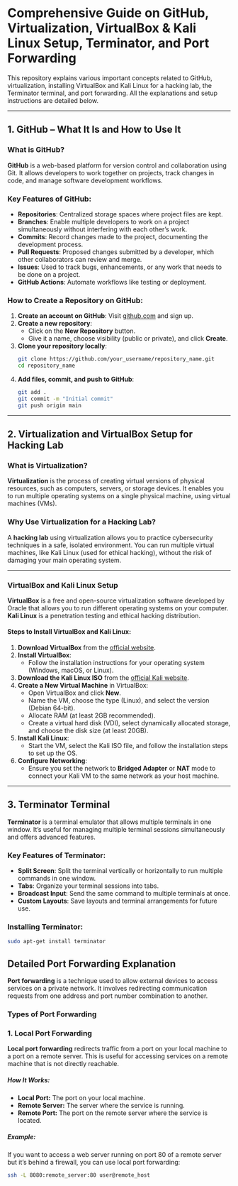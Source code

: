 # Comprehensive Guide on GitHub, Virtualization, VirtualBox & Kali Linux Setup, Terminator, and Port Forwarding

This repository explains various important concepts related to GitHub, virtualization, installing VirtualBox and Kali Linux for a hacking lab, the Terminator terminal, and port forwarding. All the explanations and setup instructions are detailed below.

---

## **1. GitHub – What It Is and How to Use It**

### **What is GitHub?**

**GitHub** is a web-based platform for version control and collaboration using Git. It allows developers to work together on projects, track changes in code, and manage software development workflows.

### **Key Features of GitHub:**

- **Repositories**: Centralized storage spaces where project files are kept.
- **Branches**: Enable multiple developers to work on a project simultaneously without interfering with each other’s work.
- **Commits**: Record changes made to the project, documenting the development process.
- **Pull Requests**: Proposed changes submitted by a developer, which other collaborators can review and merge.
- **Issues**: Used to track bugs, enhancements, or any work that needs to be done on a project.
- **GitHub Actions**: Automate workflows like testing or deployment.

### **How to Create a Repository on GitHub:**

1. **Create an account on GitHub**: Visit [github.com](https://github.com/) and sign up.
2. **Create a new repository**:
    - Click on the **New Repository** button.
    - Give it a name, choose visibility (public or private), and click **Create**.
3. **Clone your repository locally**:
    ```bash
    git clone https://github.com/your_username/repository_name.git
    cd repository_name
    ```
4. **Add files, commit, and push to GitHub**:
    ```bash
    git add .
    git commit -m "Initial commit"
    git push origin main
    ```

---

## **2. Virtualization and VirtualBox Setup for Hacking Lab**

### **What is Virtualization?**

**Virtualization** is the process of creating virtual versions of physical resources, such as computers, servers, or storage devices. It enables you to run multiple operating systems on a single physical machine, using virtual machines (VMs).

### **Why Use Virtualization for a Hacking Lab?**

A **hacking lab** using virtualization allows you to practice cybersecurity techniques in a safe, isolated environment. You can run multiple virtual machines, like Kali Linux (used for ethical hacking), without the risk of damaging your main operating system.

---

### **VirtualBox and Kali Linux Setup**

**VirtualBox** is a free and open-source virtualization software developed by Oracle that allows you to run different operating systems on your computer. **Kali Linux** is a penetration testing and ethical hacking distribution.

#### **Steps to Install VirtualBox and Kali Linux:**

1. **Download VirtualBox** from the [official website](https://www.virtualbox.org/).
2. **Install VirtualBox**:
    - Follow the installation instructions for your operating system (Windows, macOS, or Linux).
3. **Download the Kali Linux ISO** from the [official Kali website](https://www.kali.org/downloads/).
4. **Create a New Virtual Machine** in VirtualBox:
    - Open VirtualBox and click **New**.
    - Name the VM, choose the type (Linux), and select the version (Debian 64-bit).
    - Allocate RAM (at least 2GB recommended).
    - Create a virtual hard disk (VDI), select dynamically allocated storage, and choose the disk size (at least 20GB).
5. **Install Kali Linux**:
    - Start the VM, select the Kali ISO file, and follow the installation steps to set up the OS.
6. **Configure Networking**:
    - Ensure you set the network to **Bridged Adapter** or **NAT** mode to connect your Kali VM to the same network as your host machine.

---

## **3. Terminator Terminal**

**Terminator** is a terminal emulator that allows multiple terminals in one window. It’s useful for managing multiple terminal sessions simultaneously and offers advanced features.

### **Key Features of Terminator:**

- **Split Screen**: Split the terminal vertically or horizontally to run multiple commands in one window.
- **Tabs**: Organize your terminal sessions into tabs.
- **Broadcast Input**: Send the same command to multiple terminals at once.
- **Custom Layouts**: Save layouts and terminal arrangements for future use.

### **Installing Terminator:**

```bash
sudo apt-get install terminator

```
## Detailed Port Forwarding Explanation

**Port forwarding** is a technique used to allow external devices to access services on a private network. It involves redirecting communication requests from one address and port number combination to another.

### **Types of Port Forwarding**

### **1. Local Port Forwarding**

**Local port forwarding** redirects traffic from a port on your local machine to a port on a remote server. This is useful for accessing services on a remote machine that is not directly reachable.

##### **How It Works:**

- **Local Port:** The port on your local machine.
- **Remote Server:** The server where the service is running.
- **Remote Port:** The port on the remote server where the service is located.

##### **Example:**

If you want to access a web server running on port 80 of a remote server but it’s behind a firewall, you can use local port forwarding:

```bash
ssh -L 8080:remote_server:80 user@remote_host


